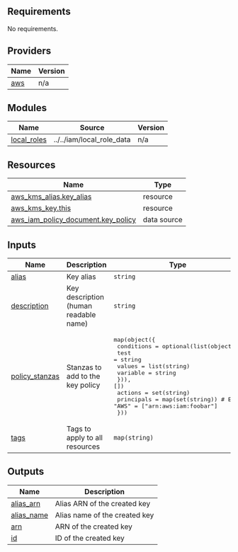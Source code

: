 <!-- BEGIN_TF_DOCS -->
## Requirements

No requirements.

## Providers

| Name | Version |
|------|---------|
| <a name="provider_aws"></a> [aws](#provider\_aws) | n/a |

## Modules

| Name | Source | Version |
|------|--------|---------|
| <a name="module_local_roles"></a> [local\_roles](#module\_local\_roles) | ../../iam/local_role_data | n/a |

## Resources

| Name | Type |
|------|------|
| [aws_kms_alias.key_alias](https://registry.terraform.io/providers/hashicorp/aws/latest/docs/resources/kms_alias) | resource |
| [aws_kms_key.this](https://registry.terraform.io/providers/hashicorp/aws/latest/docs/resources/kms_key) | resource |
| [aws_iam_policy_document.key_policy](https://registry.terraform.io/providers/hashicorp/aws/latest/docs/data-sources/iam_policy_document) | data source |

## Inputs

| Name | Description | Type | Default | Required |
|------|-------------|------|---------|:--------:|
| <a name="input_alias"></a> [alias](#input\_alias) | Key alias | `string` | n/a | yes |
| <a name="input_description"></a> [description](#input\_description) | Key description (human readable name) | `string` | n/a | yes |
| <a name="input_policy_stanzas"></a> [policy\_stanzas](#input\_policy\_stanzas) | Stanzas to add to the key policy | <pre>map(object({<br/>    conditions = optional(list(object({<br/>      test     = string<br/>      values   = list(string)<br/>      variable = string<br/>    })), [])<br/>    actions    = set(string)<br/>    principals = map(set(string)) # E.g. "AWS" = ["arn:aws:iam:foobar"]<br/>  }))</pre> | n/a | yes |
| <a name="input_tags"></a> [tags](#input\_tags) | Tags to apply to all resources | `map(string)` | `{}` | no |

## Outputs

| Name | Description |
|------|-------------|
| <a name="output_alias_arn"></a> [alias\_arn](#output\_alias\_arn) | Alias ARN of the created key |
| <a name="output_alias_name"></a> [alias\_name](#output\_alias\_name) | Alias name of the created key |
| <a name="output_arn"></a> [arn](#output\_arn) | ARN of the created key |
| <a name="output_id"></a> [id](#output\_id) | ID of the created key |
<!-- END_TF_DOCS -->